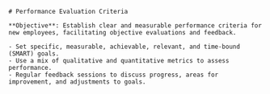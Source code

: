 
    # Performance Evaluation Criteria
    
    **Objective**: Establish clear and measurable performance criteria for new employees, facilitating objective evaluations and feedback.
    
    - Set specific, measurable, achievable, relevant, and time-bound (SMART) goals.
    - Use a mix of qualitative and quantitative metrics to assess performance.
    - Regular feedback sessions to discuss progress, areas for improvement, and adjustments to goals.
    